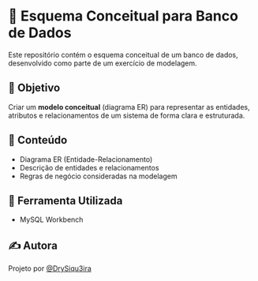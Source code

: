 # 🧩 Esquema Conceitual para Banco de Dados

Este repositório contém o esquema conceitual de um banco de dados, desenvolvido como parte de um exercício de modelagem.

## 📌 Objetivo

Criar um **modelo conceitual** (diagrama ER) para representar as entidades, atributos e relacionamentos de um sistema de forma clara e estruturada.

## 📁 Conteúdo

- Diagrama ER (Entidade-Relacionamento)
- Descrição de entidades e relacionamentos
- Regras de negócio consideradas na modelagem

## 📄 Ferramenta Utilizada

-  MySQL Workbench

## ✍️ Autora

Projeto por [@DrySiqu3ira](https://github.com/DrySiqu3ira)
